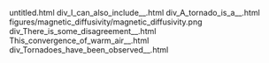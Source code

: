 untitled.html
div_I_can_also_include__.html
div_A_tornado_is_a__.html
figures/magnetic_diffusivity/magnetic_diffusivity.png
div_There_is_some_disagreement__.html
This_convergence_of_warm_air__.html
div_Tornadoes_have_been_observed__.html
